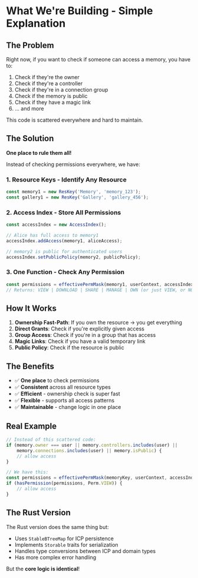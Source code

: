 # What We're Building - Simple Explanation

## The Problem

Right now, if you want to check if someone can access a memory, you have to:
1. Check if they're the owner
2. Check if they're a controller  
3. Check if they're in a connection group
4. Check if the memory is public
5. Check if they have a magic link
6. ... and more

This code is scattered everywhere and hard to maintain.

## The Solution

**One place to rule them all!** 

Instead of checking permissions everywhere, we have:

### 1. **Resource Keys** - Identify Any Resource
```javascript
const memory1 = new ResKey('Memory', 'memory_123');
const gallery1 = new ResKey('Gallery', 'gallery_456');
```

### 2. **Access Index** - Store All Permissions
```javascript
const accessIndex = new AccessIndex();

// Alice has full access to memory1
accessIndex.addAccess(memory1, aliceAccess);

// memory2 is public for authenticated users
accessIndex.setPublicPolicy(memory2, publicPolicy);
```

### 3. **One Function** - Check Any Permission
```javascript
const permissions = effectivePermMask(memory1, userContext, accessIndex, capsule);
// Returns: VIEW | DOWNLOAD | SHARE | MANAGE | OWN (or just VIEW, or NONE)
```

## How It Works

1. **Ownership Fast-Path**: If you own the resource → you get everything
2. **Direct Grants**: Check if you're explicitly given access
3. **Group Access**: Check if you're in a group that has access
4. **Magic Links**: Check if you have a valid temporary link
5. **Public Policy**: Check if the resource is public

## The Benefits

- ✅ **One place** to check permissions
- ✅ **Consistent** across all resource types
- ✅ **Efficient** - ownership check is super fast
- ✅ **Flexible** - supports all access patterns
- ✅ **Maintainable** - change logic in one place

## Real Example

```javascript
// Instead of this scattered code:
if (memory.owner === user || memory.controllers.includes(user) || 
    memory.connections.includes(user) || memory.isPublic) {
    // allow access
}

// We have this:
const permissions = effectivePermMask(memoryKey, userContext, accessIndex, capsule);
if (hasPermission(permissions, Perm.VIEW)) {
    // allow access
}
```

## The Rust Version

The Rust version does the same thing but:
- Uses `StableBTreeMap` for ICP persistence
- Implements `Storable` traits for serialization
- Handles type conversions between ICP and domain types
- Has more complex error handling

But the **core logic is identical**!
